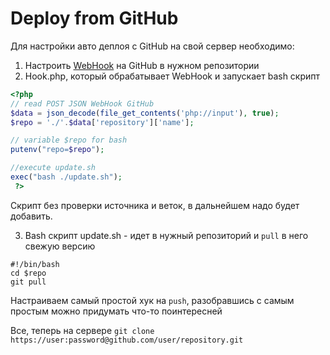 # Deploy from GitHub

Для настройки авто деплоя с GitHub на свой сервер необходимо: 
1. Настроить [WebHook](https://developer.github.com/webhooks/creating/) на GitHub в нужном репозитории
2. Hook.php, который обрабатывает WebHook и запускает bash скрипт 
```php
<?php
// read POST JSON WebHook GitHub
$data = json_decode(file_get_contents('php://input'), true);
$repo = './'.$data['repository']['name'];

// variable $repo for bash
putenv("repo=$repo");

//execute update.sh
exec("bash ./update.sh");
 ?>
```
Скрипт без проверки источника и веток, в дальнейшем надо будет добавить.

3. Bash скрипт update.sh - идет в нужный репозиторий и `pull` в него свежую версию
```
#!/bin/bash
cd $repo
git pull
```
Настраиваем самый простой хук на `push`, разобравшись с самым простым можно придумать что-то поинтересней

Все, теперь на сервере `git clone https://user:password@github.com/user/repository.git` 
